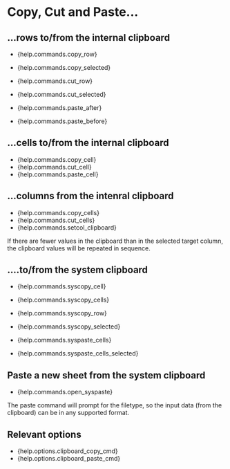 # Copy, Cut and Paste...

## ...rows to/from the internal clipboard

- {help.commands.copy_row}
- {help.commands.copy_selected}

- {help.commands.cut_row}
- {help.commands.cut_selected}

- {help.commands.paste_after}
- {help.commands.paste_before}

## ...cells to/from the internal clipboard

- {help.commands.copy_cell}
- {help.commands.cut_cell}
- {help.commands.paste_cell}

## ...columns from the intenral clipboard

- {help.commands.copy_cells}
- {help.commands.cut_cells}
- {help.commands.setcol_clipboard}

If there are fewer values in the clipboard than in the selected target column, the clipboard values will be repeated in sequence.

## ....to/from the system clipboard

- {help.commands.syscopy_cell}
- {help.commands.syscopy_cells}

- {help.commands.syscopy_row}
- {help.commands.syscopy_selected}

- {help.commands.syspaste_cells}
- {help.commands.syspaste_cells_selected}

## Paste a new sheet from the system clipboard

- {help.commands.open_syspaste}

The paste command will prompt for the filetype, so the input data (from the clipboard) can be in any supported format.

## Relevant options

- {help.options.clipboard_copy_cmd}
- {help.options.clipboard_paste_cmd}
